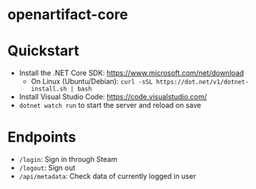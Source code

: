 openartifact-core
====

Quickstart
====
* Install the .NET Core SDK: https://www.microsoft.com/net/download
  * On Linux (Ubuntu/Debian): `curl -sSL https://dot.net/v1/dotnet-install.sh | bash`
* Install Visual Studio Code: https://code.visualstudio.com/
* `dotnet watch run` to start the server and reload on save

Endpoints
====
* `/login`: Sign in through Steam
* `/logout`: Sign out
* `/api/metadata`: Check data of currently logged in user
